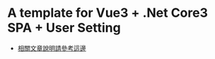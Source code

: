 # A template for Vue3 + .Net Core3 SPA + User Setting

* [相關文章說明請參考這邊](https://jchou24.github.io/Coding/Website/vue-dotnetcore-scaffolding/user-setting.html)
